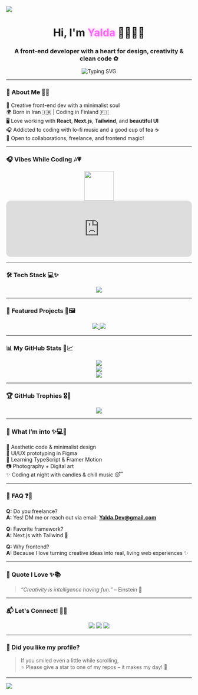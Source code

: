 <!-- بنر بالا با رنگ دخترونه و گرادیانت -->
<img src="https://capsule-render.vercel.app/api?type=waving&color=fc67fa,ffffff&height=180&section=header&text=Yalda.Dev%20%7C%20Code%20with%20Beauty!&fontSize=38&fontColor=ffffff&animation=twinkling" />

<h1 align="center">Hi, I'm <span style="color:#fc67fa; text-shadow: 0 0 8px #ffb3ec">Yalda</span> 👩🏻‍💻✨</h1>
<h3 align="center">A front-end developer with a heart for design, creativity & clean code ✿</h3>

<p align="center">
  <img src="https://readme-typing-svg.demolab.com?font=Fira+Code&weight=500&duration=3000&pause=1000&color=FF8FD9&center=true&vCenter=true&multiline=true&width=700&lines=Yalda.Dev%20%7C%20Front-End%20Artist%20%F0%9F%92%8E;React%20%2F%20Next%20%2F%20Tailwind%20%2F%20JavaScript;Code%20is%20not%20just%20logic%2C%20it's%20magic%20%F0%9F%8C%88" alt="Typing SVG" />
</p>

---

### 🎀 About Me 🌸🦋

🌸 Creative front-end dev with a minimalist soul  
🌍 Born in Iran 🇮🇷 | Coding in Finland 🇫🇮  
🖥️ Love working with **React**, **Next.js**, **Tailwind**, and **beautiful UI**  
🎧 Addicted to coding with lo-fi music and a good cup of tea ☕  
🦋 Open to collaborations, freelance, and frontend magic!

---

### 🎧 Vibes While Coding 🎶💗

<div align="center">
  <img src="https://media.tenor.com/KGgKk2V9LMUAAAAC/music-cute.gif" width="80" />
</div>

<iframe style="border-radius:12px" src="https://open.spotify.com/embed/track/3v9yU4wEkt3uUMvO6tL6ay?utm_source=generator" width="100%" height="152" frameBorder="0" allowfullscreen="" allow="autoplay; clipboard-write; encrypted-media; fullscreen; picture-in-picture" loading="lazy"></iframe>

---

### 🛠️ Tech Stack 💻✨

<p align="center">
  <img src="https://skillicons.dev/icons?i=html,css,js,ts,react,nextjs,tailwind,figma,git,github,vscode,linux" />
</p>

---

### 📂 Featured Projects 🧁🖼️

<p align="center">
  <a href="https://github.com/yaldarazmjooui5541/Online-store">
    <img src="https://github-readme-stats.vercel.app/api/pin/?username=yaldarazmjooui5541&repo=Online-store&theme=tokyonight" />
  </a>
  <a href="https://github.com/yaldarazmjooui5541/Personal-Website">
    <img src="https://github-readme-stats.vercel.app/api/pin/?username=yaldarazmjooui5541&repo=Personal-Website&theme=tokyonight" />
  </a>
</p>

---

### 📊 My GitHub Stats 💫📈

<p align="center">
  <img src="https://github-readme-stats.vercel.app/api?username=yaldarazmjooui5541&show_icons=true&theme=radical&count_private=true" />
  <br />
  <img src="https://github-readme-streak-stats.herokuapp.com/?user=yaldarazmjooui5541&theme=radical" />
  <br />
  <img src="https://github-readme-stats.vercel.app/api/top-langs/?username=yaldarazmjooui5541&layout=compact&theme=radical" />
</p>

---

### 🏆 GitHub Trophies 🎖️🌸

<p align="center">
  <img src="https://github-profile-trophy.vercel.app/?username=yaldarazmjooui5541&theme=dracula&row=1&column=6&margin-w=10" />
</p>

---

### 🌈 What I’m into ✨💻🎨

🌸 Aesthetic code & minimalist design  
📐 UI/UX prototyping in Figma  
🧠 Learning TypeScript & Framer Motion  
📷 Photography + Digital art  
✨ Coding at night with candles & chill music 😴

---

### 💬 FAQ ❓💖

**Q:** Do you freelance?  
**A:** Yes! DM me or reach out via email: **Yalda.Dev@gmail.com**

**Q:** Favorite framework?  
**A:** Next.js with Tailwind 💖

**Q:** Why frontend?  
**A:** Because I love turning creative ideas into real, living web experiences ✨

---

### 🧿 Quote I Love ✨📚

> *“Creativity is intelligence having fun.”* – Einstein 🌸

---

### 📬 Let's Connect! 📩🌸

<p align="center">
  <a href="mailto:Yalda.Dev@gmail.com"><img src="https://img.shields.io/badge/Gmail-FF69B4?style=for-the-badge&logo=gmail&logoColor=white" /></a>
  <a href="https://linkedin.com/in/yalda-dev"><img src="https://img.shields.io/badge/LinkedIn-purple?style=for-the-badge&logo=linkedin&logoColor=white" /></a>
  <a href="https://instagram.com/yalda.dev"><img src="https://img.shields.io/badge/Instagram-pink?style=for-the-badge&logo=instagram&logoColor=white" /></a>
</p>

---

### 🌟 Did you like my profile?

> If you smiled even a little while scrolling,  
> ⭐ Please give a star to one of my repos – it makes my day! 🌷

---

<img src="https://capsule-render.vercel.app/api?type=waving&color=fc67fa&height=120&section=footer"/>
